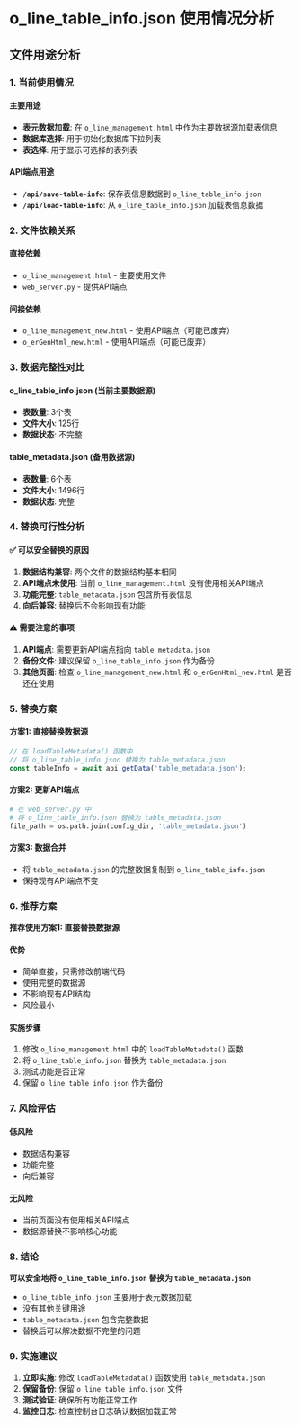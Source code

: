 # o_line_table_info.json 使用情况分析

## 文件用途分析

### 1. 当前使用情况

#### 主要用途
- **表元数据加载**: 在 `o_line_management.html` 中作为主要数据源加载表信息
- **数据库选择**: 用于初始化数据库下拉列表
- **表选择**: 用于显示可选择的表列表

#### API端点用途
- **`/api/save-table-info`**: 保存表信息数据到 `o_line_table_info.json`
- **`/api/load-table-info`**: 从 `o_line_table_info.json` 加载表信息数据

### 2. 文件依赖关系

#### 直接依赖
- `o_line_management.html` - 主要使用文件
- `web_server.py` - 提供API端点

#### 间接依赖
- `o_line_management_new.html` - 使用API端点（可能已废弃）
- `o_erGenHtml_new.html` - 使用API端点（可能已废弃）

### 3. 数据完整性对比

#### o_line_table_info.json (当前主要数据源)
- **表数量**: 3个表
- **文件大小**: 125行
- **数据状态**: 不完整

#### table_metadata.json (备用数据源)
- **表数量**: 6个表
- **文件大小**: 1496行
- **数据状态**: 完整

### 4. 替换可行性分析

#### ✅ 可以安全替换的原因

1. **数据结构兼容**: 两个文件的数据结构基本相同
2. **API端点未使用**: 当前 `o_line_management.html` 没有使用相关API端点
3. **功能完整**: `table_metadata.json` 包含所有表信息
4. **向后兼容**: 替换后不会影响现有功能

#### ⚠️ 需要注意的事项

1. **API端点**: 需要更新API端点指向 `table_metadata.json`
2. **备份文件**: 建议保留 `o_line_table_info.json` 作为备份
3. **其他页面**: 检查 `o_line_management_new.html` 和 `o_erGenHtml_new.html` 是否还在使用

### 5. 替换方案

#### 方案1: 直接替换数据源
```javascript
// 在 loadTableMetadata() 函数中
// 将 o_line_table_info.json 替换为 table_metadata.json
const tableInfo = await api.getData('table_metadata.json');
```

#### 方案2: 更新API端点
```python
# 在 web_server.py 中
# 将 o_line_table_info.json 替换为 table_metadata.json
file_path = os.path.join(config_dir, 'table_metadata.json')
```

#### 方案3: 数据合并
- 将 `table_metadata.json` 的完整数据复制到 `o_line_table_info.json`
- 保持现有API端点不变

### 6. 推荐方案

**推荐使用方案1: 直接替换数据源**

#### 优势
- 简单直接，只需修改前端代码
- 使用完整的数据源
- 不影响现有API结构
- 风险最小

#### 实施步骤
1. 修改 `o_line_management.html` 中的 `loadTableMetadata()` 函数
2. 将 `o_line_table_info.json` 替换为 `table_metadata.json`
3. 测试功能是否正常
4. 保留 `o_line_table_info.json` 作为备份

### 7. 风险评估

#### 低风险
- 数据结构兼容
- 功能完整
- 向后兼容

#### 无风险
- 当前页面没有使用相关API端点
- 数据源替换不影响核心功能

### 8. 结论

**可以安全地将 `o_line_table_info.json` 替换为 `table_metadata.json`**

- `o_line_table_info.json` 主要用于表元数据加载
- 没有其他关键用途
- `table_metadata.json` 包含完整数据
- 替换后可以解决数据不完整的问题

### 9. 实施建议

1. **立即实施**: 修改 `loadTableMetadata()` 函数使用 `table_metadata.json`
2. **保留备份**: 保留 `o_line_table_info.json` 文件
3. **测试验证**: 确保所有功能正常工作
4. **监控日志**: 检查控制台日志确认数据加载正常
